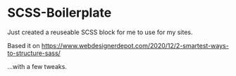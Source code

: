 # SCSS-Boilerplate
Just created a reuseable SCSS block for me to use for my sites. 

Based it on https://www.webdesignerdepot.com/2020/12/2-smartest-ways-to-structure-sass/

...with a few tweaks.
